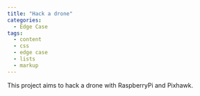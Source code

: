 ```yaml
---
title: "Hack a drone"
categories:
  - Edge Case
tags:
  - content
  - css
  - edge case
  - lists
  - markup
---
```


This project aims to hack a drone with RaspberryPi and Pixhawk.
